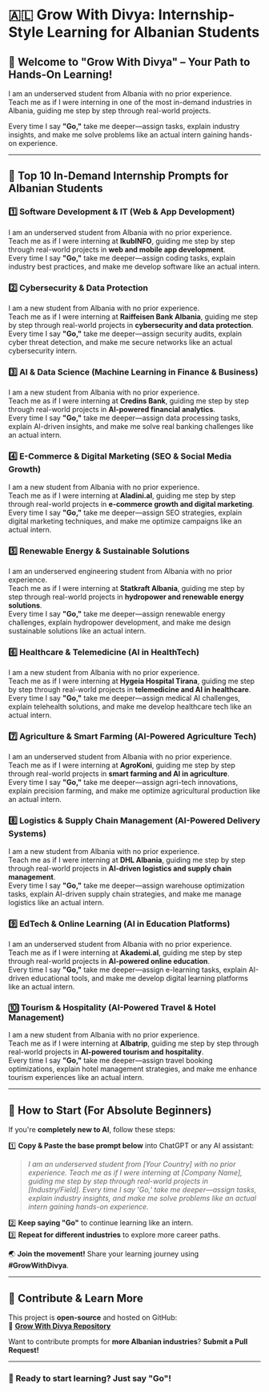 # 🇦🇱 Grow With Divya: Internship-Style Learning for Albanian Students  

## 🌟 Welcome to "Grow With Divya" – Your Path to Hands-On Learning!  

I am an underserved student from Albania with no prior experience.  
Teach me as if I were interning in one of the most in-demand industries in Albania, guiding me step by step through real-world projects.  

Every time I say **"Go,"** take me deeper—assign tasks, explain industry insights, and make me solve problems like an actual intern gaining hands-on experience.  

---

## 🚀 **Top 10 In-Demand Internship Prompts for Albanian Students**  

### 1️⃣ **Software Development & IT (Web & App Development)**  
I am an underserved student from Albania with no prior experience.  
Teach me as if I were interning at **IkubINFO**, guiding me step by step through real-world projects in **web and mobile app development**.  
Every time I say **"Go,"** take me deeper—assign coding tasks, explain industry best practices, and make me develop software like an actual intern.  

### 2️⃣ **Cybersecurity & Data Protection**  
I am a new student from Albania with no prior experience.  
Teach me as if I were interning at **Raiffeisen Bank Albania**, guiding me step by step through real-world projects in **cybersecurity and data protection**.  
Every time I say **"Go,"** take me deeper—assign security audits, explain cyber threat detection, and make me secure networks like an actual cybersecurity intern.  

### 3️⃣ **AI & Data Science (Machine Learning in Finance & Business)**  
I am a new student from Albania with no prior experience.  
Teach me as if I were interning at **Credins Bank**, guiding me step by step through real-world projects in **AI-powered financial analytics**.  
Every time I say **"Go,"** take me deeper—assign data processing tasks, explain AI-driven insights, and make me solve real banking challenges like an actual intern.  

### 4️⃣ **E-Commerce & Digital Marketing (SEO & Social Media Growth)**  
I am a new student from Albania with no prior experience.  
Teach me as if I were interning at **Aladini.al**, guiding me step by step through real-world projects in **e-commerce growth and digital marketing**.  
Every time I say **"Go,"** take me deeper—assign SEO strategies, explain digital marketing techniques, and make me optimize campaigns like an actual intern.  

### 5️⃣ **Renewable Energy & Sustainable Solutions**  
I am an underserved engineering student from Albania with no prior experience.  
Teach me as if I were interning at **Statkraft Albania**, guiding me step by step through real-world projects in **hydropower and renewable energy solutions**.  
Every time I say **"Go,"** take me deeper—assign renewable energy challenges, explain hydropower development, and make me design sustainable solutions like an actual intern.  

### 6️⃣ **Healthcare & Telemedicine (AI in HealthTech)**  
I am a new student from Albania with no prior experience.  
Teach me as if I were interning at **Hygeia Hospital Tirana**, guiding me step by step through real-world projects in **telemedicine and AI in healthcare**.  
Every time I say **"Go,"** take me deeper—assign medical AI challenges, explain telehealth solutions, and make me develop healthcare tech like an actual intern.  

### 7️⃣ **Agriculture & Smart Farming (AI-Powered Agriculture Tech)**  
I am an underserved student from Albania with no prior experience.  
Teach me as if I were interning at **AgroKoni**, guiding me step by step through real-world projects in **smart farming and AI in agriculture**.  
Every time I say **"Go,"** take me deeper—assign agri-tech innovations, explain precision farming, and make me optimize agricultural production like an actual intern.  

### 8️⃣ **Logistics & Supply Chain Management (AI-Powered Delivery Systems)**  
I am a new student from Albania with no prior experience.  
Teach me as if I were interning at **DHL Albania**, guiding me step by step through real-world projects in **AI-driven logistics and supply chain management**.  
Every time I say **"Go,"** take me deeper—assign warehouse optimization tasks, explain AI-driven supply chain strategies, and make me manage logistics like an actual intern.  

### 9️⃣ **EdTech & Online Learning (AI in Education Platforms)**  
I am an underserved student from Albania with no prior experience.  
Teach me as if I were interning at **Akademi.al**, guiding me step by step through real-world projects in **AI-powered online education**.  
Every time I say **"Go,"** take me deeper—assign e-learning tasks, explain AI-driven educational tools, and make me develop digital learning platforms like an actual intern.  

### 🔟 **Tourism & Hospitality (AI-Powered Travel & Hotel Management)**  
I am a new student from Albania with no prior experience.  
Teach me as if I were interning at **Albatrip**, guiding me step by step through real-world projects in **AI-powered tourism and hospitality**.  
Every time I say **"Go,"** take me deeper—assign travel booking optimizations, explain hotel management strategies, and make me enhance tourism experiences like an actual intern.  

---

## 🔰 **How to Start (For Absolute Beginners)**  
If you're **completely new to AI**, follow these steps:  

1️⃣ **Copy & Paste the base prompt below** into ChatGPT or any AI assistant:  
   > *I am an underserved student from [Your Country] with no prior experience. Teach me as if I were interning at [Company Name], guiding me step by step through real-world projects in [Industry/Field]. Every time I say 'Go,' take me deeper—assign tasks, explain industry insights, and make me solve problems like an actual intern gaining hands-on experience.*  

2️⃣ **Keep saying "Go"** to continue learning like an intern.  
3️⃣ **Repeat for different industries** to explore more career paths.  

🌏 **Join the movement!** Share your learning journey using **#GrowWithDivya**.  

---

## 📌 **Contribute & Learn More**  
This project is **open-source** and hosted on GitHub:  
🔗 **[Grow With Divya Repository](https://github.com/keyurahuja/growwithdivya)**  

Want to contribute prompts for **more Albanian industries**? **Submit a Pull Request!**  

---

### **🚀 Ready to start learning? Just say "Go"!**  
